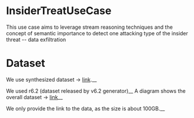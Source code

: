 # InsiderTreatUseCase
This use case aims to leverage stream reasoning techniques and the concept of semantic importance to detect one attacking type of the insider threat -- data exfiltration

# Dataset
We use synthesized dataset -> [link](https://www.cert.org/insider-threat/tools/).__ 

We used r6.2 (dataset released by v6.2 generator)__
A diagram shows the overall dataset -> [link](https://www.dropbox.com/s/95615yuownzztvi/insider%20threat%20data%20diagram.png?dl=0)__

We only provide the link to the data, as the size is about 100GB.__
